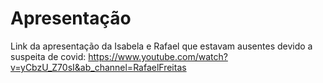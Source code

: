 # Apresentação


Link da apresentação da Isabela e Rafael que estavam ausentes devido a suspeita de covid:
https://www.youtube.com/watch?v=yCbzU_Z70sI&ab_channel=RafaelFreitas
